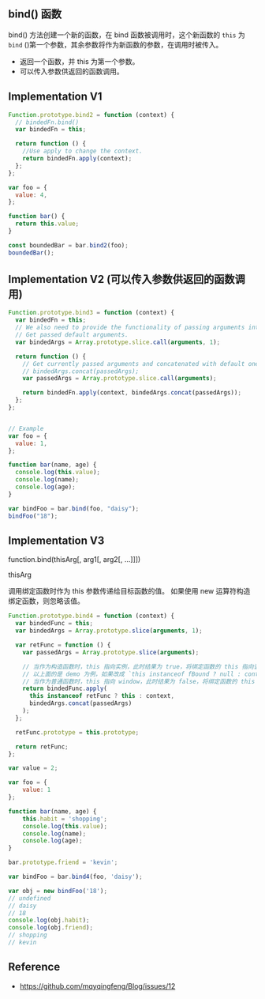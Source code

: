 ## bind() 函数

bind() 方法创建一个新的函数，在 bind 函数被调用时，这个新函数的 `this` 为 `bind` ()第一个参数，其余参数将作为新函数的参数，在调用时被传入。

- 返回一个函数，并 this 为第一个参数。
- 可以传入参数供返回的函数调用。

## Implementation V1

```javascript
Function.prototype.bind2 = function (context) {
  // bindedFn.bind()
  var bindedFn = this; 

  return function () {
    //Use apply to change the context.
    return bindedFn.apply(context);
  };
};

var foo = {
  value: 4,
};

function bar() {
  return this.value;
}

const boundedBar = bar.bind2(foo);
boundedBar();
```

## Implementation V2 (可以传入参数供返回的函数调用)

```javascript
Function.prototype.bind3 = function (context) {
  var bindedFn = this;
  // We also need to provide the functionality of passing arguments into bind function.
  // Get passed default arguments.
  var bindedArgs = Array.prototype.slice.call(arguments, 1);

  return function () {
    // Get currently passed arguments and concatenated with default ones by
    // bindedArgs.concat(passedArgs);
    var passedArgs = Array.prototype.slice.call(arguments);

    return bindedFn.apply(context, bindedArgs.concat(passedArgs));
  };
};


// Example
var foo = {
  value: 1,
};

function bar(name, age) {
  console.log(this.value);
  console.log(name);
  console.log(age);
}

var bindFoo = bar.bind(foo, "daisy");
bindFoo("18");
```

## Implementation V3

function.bind(thisArg[, arg1[, arg2[, ...]]])

thisArg

调用绑定函数时作为 this 参数传递给目标函数的值。 如果使用 new 运算符构造绑定函数，则忽略该值。

```javascript
Function.prototype.bind4 = function (context) {
  var bindedFunc = this;
  var bindedArgs = Array.prototype.slice(arguments, 1);

  var retFunc = function () {
    var passedArgs = Array.prototype.slice(arguments);

    // 当作为构造函数时，this 指向实例，此时结果为 true，将绑定函数的 this 指向该实例，可以让实例获得来自绑定函数的值
    // 以上面的是 demo 为例，如果改成 `this instanceof fBound ? null : context`，实例只是一个空对象，将 null 改成 this ，实例会具有 habit 属性
    // 当作为普通函数时，this 指向 window，此时结果为 false，将绑定函数的 this 指向 context
    return bindedFunc.apply(
      this instanceof retFunc ? this : context,
      bindedArgs.concat(passedArgs)
    );
  };

  retFunc.prototype = this.prototype;

  return retFunc;
};

var value = 2;

var foo = {
    value: 1
};

function bar(name, age) {
    this.habit = 'shopping';
    console.log(this.value);
    console.log(name);
    console.log(age);
}

bar.prototype.friend = 'kevin';

var bindFoo = bar.bind4(foo, 'daisy');

var obj = new bindFoo('18');
// undefined
// daisy
// 18
console.log(obj.habit);
console.log(obj.friend);
// shopping
// kevin
```

## Reference
- https://github.com/mqyqingfeng/Blog/issues/12

